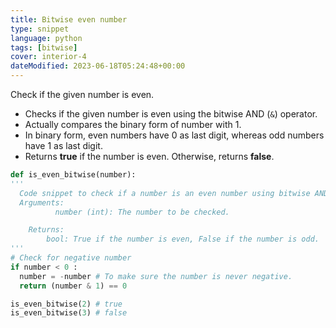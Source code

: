 ```yaml
---
title: Bitwise even number
type: snippet
language: python
tags: [bitwise]
cover: interior-4
dateModified: 2023‐06‐18T05:24:48+00:00
---
```


Check if the given number is even.

- Checks if the given number is even using the bitwise AND (`&`) operator.
- Actually compares the binary form of number with 1.
- In binary form, even numbers have 0 as last digit, whereas odd numbers have 1 as last digit.
- Returns **true** if the number is even. Otherwise, returns **false**.

```py
def is_even_bitwise(number):
'''
  Code snippet to check if a number is an even number using bitwise AND operator.
  Arguments:
          number (int): The number to be checked.

    Returns:
        bool: True if the number is even, False if the number is odd.
'''
# Check for negative number
if number < 0 :
  number = -number # To make sure the number is never negative.
  return (number & 1) == 0
```

```py
is_even_bitwise(2) # true
is_even_bitwise(3) # false
```
